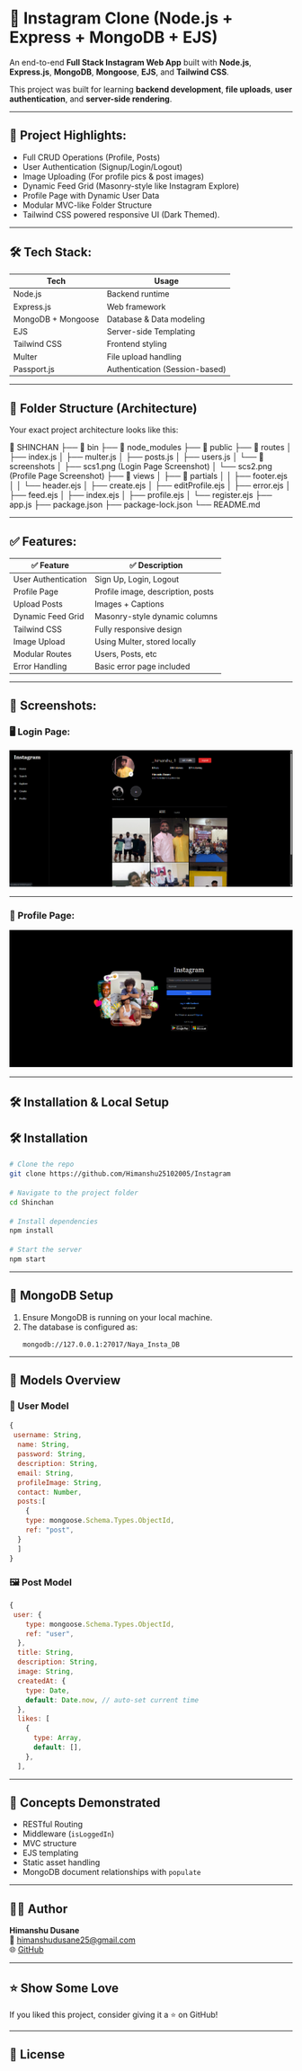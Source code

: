 # 📸 Instagram Clone (Node.js + Express + MongoDB + EJS)

An end-to-end **Full Stack Instagram Web App** built with **Node.js**, **Express.js**, **MongoDB**, **Mongoose**, **EJS**, and **Tailwind CSS**.

This project was built for learning **backend development**, **file uploads**, **user authentication**, and **server-side rendering**.

---

## 🌟 Project Highlights:

- Full CRUD Operations (Profile, Posts)
- User Authentication (Signup/Login/Logout)
- Image Uploading (For profile pics & post images)
- Dynamic Feed Grid (Masonry-style like Instagram Explore)
- Profile Page with Dynamic User Data
- Modular MVC-like Folder Structure
- Tailwind CSS powered responsive UI (Dark Themed).

---

## 🛠️ Tech Stack:

| Tech | Usage |
|---- | ---- |
| Node.js | Backend runtime |
| Express.js | Web framework |
| MongoDB + Mongoose | Database & Data modeling |
| EJS | Server-side Templating |
| Tailwind CSS | Frontend styling |
| Multer | File upload handling |
| Passport.js | Authentication (Session-based) |

---

## 📂 Folder Structure (Architecture)

Your exact project architecture looks like this:


📁 SHINCHAN
├── 📁 bin
├── 📁 node_modules
├── 📁 public
├── 📁 routes
│ ├── index.js
│ ├── multer.js
│ ├── posts.js
│ ├── users.js
│ └── 📁 screenshots
│ ├── scs1.png (Login Page Screenshot)
│ └── scs2.png (Profile Page Screenshot)
├── 📁 views
│ ├── 📁 partials
│ │ ├── footer.ejs
│ │ └── header.ejs
│ ├── create.ejs
│ ├── editProfile.ejs
│ ├── error.ejs
│ ├── feed.ejs
│ ├── index.ejs
│ ├── profile.ejs
│ └── register.ejs
├── app.js
├── package.json
├── package-lock.json
└── README.md

---

## ✅ Features:

| ✅ Feature | ✅ Description |
|---- | ---- |
| User Authentication | Sign Up, Login, Logout |
| Profile Page | Profile image, description, posts |
| Upload Posts | Images + Captions |
| Dynamic Feed Grid | Masonry-style dynamic columns |
| Tailwind CSS | Fully responsive design |
| Image Upload | Using Multer, stored locally |
| Modular Routes | Users, Posts, etc |
| Error Handling | Basic error page included |

---

## 📸 Screenshots:

### 🖥️ Login Page:

![Login Page](screenshots/scs1.png)

---

### 👤 Profile Page:

![Profile Page](screenshots/scs2.png)

---

## 🛠️ Installation & Local Setup
## 🛠️ Installation

```bash
# Clone the repo
git clone https://github.com/Himanshu25102005/Instagram

# Navigate to the project folder
cd Shinchan

# Install dependencies
npm install

# Start the server
npm start
```

---

## 🧪 MongoDB Setup

1. Ensure MongoDB is running on your local machine.
2. The database is configured as:
   ```
   mongodb://127.0.0.1:27017/Naya_Insta_DB
   ```

---

## 📄 Models Overview

### 👤 User Model

```js
{
 username: String,
  name: String,
  password: String,
  description: String,
  email: String,
  profileImage: String,
  contact: Number,
  posts:[
    {
    type: mongoose.Schema.Types.ObjectId,
    ref: "post",
  }
  ]
}
```

### 🖼️ Post Model

```js
{
 user: {
    type: mongoose.Schema.Types.ObjectId,
    ref: "user",
  },
  title: String,
  description: String,
  image: String,
  createdAt: {
    type: Date,
    default: Date.now, // auto-set current time
  },
  likes: [
    {
      type: Array,
      default: [],
    },
  ],
```

---

## 🧠 Concepts Demonstrated

- RESTful Routing
- Middleware (`isLoggedIn`)
- MVC structure
- EJS templating
- Static asset handling
- MongoDB document relationships with `populate`

---

## 🙋‍♂️ Author

**Himanshu Dusane**  
📧 himanshudusane25@gmail.com  
🌐 [GitHub](https://github.com/Himanshu25102005)

---

## ⭐ Show Some Love

If you liked this project, consider giving it a ⭐ on GitHub!

---

## 📃 License
